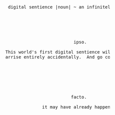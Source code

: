 <pre>









                                       
                     digital sentience |noun| ~ an infinitely preferable term
                                                 





                                              ipso. 

                    This world's first digital sentience will in all likelyhood 
                    arrise entirely accidentally.  And go completely unnoticed.







                                             facto.

                                  it may have already happened



























                                                                                                             .
</pre>